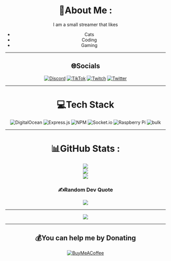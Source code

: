 <center>
 
# 💫About Me :

I am a small streamer that likes

- Cats
- Coding
- Gaming

---

## 🌐Socials

[![Discord](https://img.shields.io/badge/Discord-%237289DA.svg?logo=discord&logoColor=white)](htttps://discord.gg/74SDteERFH) [![TikTok](https://img.shields.io/badge/TikTok-%23000000.svg?logo=TikTok&logoColor=white)](https://tiktok.com/@afrenchcat) [![Twitch](https://img.shields.io/badge/Twitch-%239146FF.svg?logo=Twitch&logoColor=white)](https://twitch.tv/afrenchcat) [![Twitter](https://img.shields.io/badge/Twitter-%231DA1F2.svg?logo=Twitter&logoColor=white)](https://twitter.com/Fr3nch_C4t)

---

# 💻Tech Stack

![DigitalOcean](https://img.shields.io/badge/DigitalOcean-%230167ff.svg?style=flat&logo=digitalOcean&logoColor=white) ![Express.js](https://img.shields.io/badge/express.js-%23404d59.svg?style=flat&logo=express&logoColor=%2361DAFB) ![NPM](https://img.shields.io/badge/NPM-%23000000.svg?style=flat&logo=npm&logoColor=white) ![Socket.io](https://img.shields.io/badge/Socket.io-black?style=flat&logo=socket.io&badgeColor=010101) ![Raspberry Pi](https://img.shields.io/badge/-RaspberryPi-C51A4A?style=flat&logo=Raspberry-Pi)
![bulk](https://skillicons.dev/icons?i=bash,cloudflare,css,docker,html,js,linux,lua,md,nodejs,php,vue,workers&theme=dark)

---

# 📊GitHub Stats :

![](https://github-readme-stats.vercel.app/api?username=french-cat&theme=vue-dark&hide_border=true&include_all_commits=true&count_private=true)<br/>
![](https://github-readme-streak-stats.herokuapp.com/?user=french-cat&theme=vue-dark&hide_border=true)<br/>
![](https://github-readme-stats.vercel.app/api/top-langs/?username=french-cat&theme=vue-dark&hide_border=true&include_all_commits=true&count_private=true&layout=compact)

### ✍️Random Dev Quote

![](https://quotes-github-readme.vercel.app/api?type=horizontal&theme=radical)

---

[![](https://visitcount.itsvg.in/api?id=french-cat&icon=2&color=11)](https://visitcount.itsvg.in)

---

## 💰You can help me by Donating

[![BuyMeACoffee](https://img.shields.io/badge/Buy%20Me%20a%20Coffee-ffdd00?style=for-the-badge&logo=buy-me-a-coffee&logoColor=black)](https://buymeacoffee.com/afrenchcat)

  <!-- Proudly created with GPRM ( https://gprm.itsvg.in ) -->

  </center>

